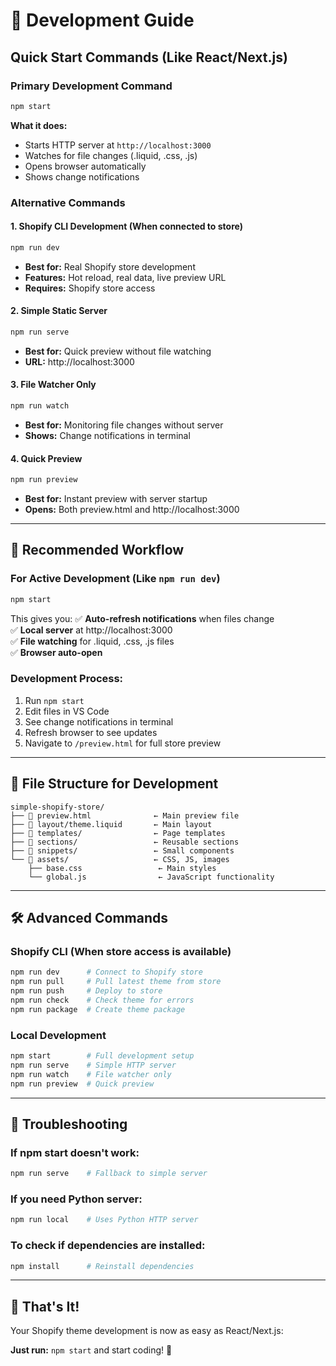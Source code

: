 # 🚀 Development Guide

## Quick Start Commands (Like React/Next.js)

### **Primary Development Command**
```bash
npm start
```
**What it does:**
- Starts HTTP server at `http://localhost:3000`
- Watches for file changes (.liquid, .css, .js)
- Opens browser automatically
- Shows change notifications

### **Alternative Commands**

#### **1. Shopify CLI Development (When connected to store)**
```bash
npm run dev
```
- **Best for:** Real Shopify store development
- **Features:** Hot reload, real data, live preview URL
- **Requires:** Shopify store access

#### **2. Simple Static Server**
```bash
npm run serve
```
- **Best for:** Quick preview without file watching
- **URL:** http://localhost:3000

#### **3. File Watcher Only**
```bash
npm run watch
```
- **Best for:** Monitoring file changes without server
- **Shows:** Change notifications in terminal

#### **4. Quick Preview**
```bash
npm run preview
```
- **Best for:** Instant preview with server startup
- **Opens:** Both preview.html and http://localhost:3000

---

## 🎯 Recommended Workflow

### **For Active Development (Like `npm run dev`)**
```bash
npm start
```

This gives you:
✅ **Auto-refresh notifications** when files change  
✅ **Local server** at http://localhost:3000  
✅ **File watching** for .liquid, .css, .js files  
✅ **Browser auto-open**  

### **Development Process:**
1. Run `npm start`
2. Edit files in VS Code
3. See change notifications in terminal
4. Refresh browser to see updates
5. Navigate to `/preview.html` for full store preview

---

## 📁 File Structure for Development

```
simple-shopify-store/
├── 📄 preview.html              ← Main preview file
├── 📁 layout/theme.liquid       ← Main layout
├── 📁 templates/                ← Page templates
├── 📁 sections/                 ← Reusable sections
├── 📁 snippets/                 ← Small components
└── 📁 assets/                   ← CSS, JS, images
    ├── base.css                 ← Main styles
    └── global.js                ← JavaScript functionality
```

---

## 🛠 Advanced Commands

### **Shopify CLI (When store access is available)**
```bash
npm run dev      # Connect to Shopify store
npm run pull     # Pull latest theme from store
npm run push     # Deploy to store
npm run check    # Check theme for errors
npm run package  # Create theme package
```

### **Local Development**
```bash
npm start        # Full development setup
npm run serve    # Simple HTTP server
npm run watch    # File watcher only
npm run preview  # Quick preview
```

---

## 🚨 Troubleshooting

### **If npm start doesn't work:**
```bash
npm run serve    # Fallback to simple server
```

### **If you need Python server:**
```bash
npm run local    # Uses Python HTTP server
```

### **To check if dependencies are installed:**
```bash
npm install      # Reinstall dependencies
```

---

## 🎉 That's It!

Your Shopify theme development is now as easy as React/Next.js:

**Just run:** `npm start` and start coding! 🚀
